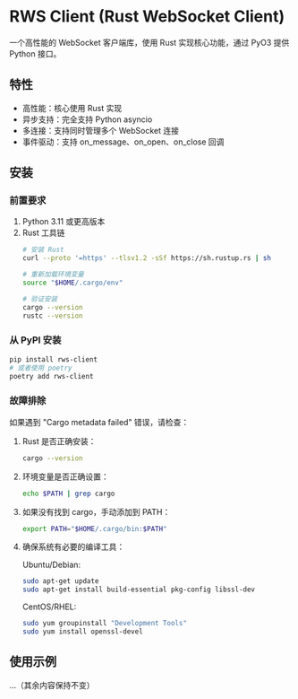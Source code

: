 # RWS Client (Rust WebSocket Client)

一个高性能的 WebSocket 客户端库，使用 Rust 实现核心功能，通过 PyO3 提供 Python 接口。

## 特性

- 高性能：核心使用 Rust 实现
- 异步支持：完全支持 Python asyncio
- 多连接：支持同时管理多个 WebSocket 连接
- 事件驱动：支持 on_message、on_open、on_close 回调

## 安装

### 前置要求

1. Python 3.11 或更高版本
2. Rust 工具链
   ```bash
   # 安装 Rust
   curl --proto '=https' --tlsv1.2 -sSf https://sh.rustup.rs | sh
   
   # 重新加载环境变量
   source "$HOME/.cargo/env"
   
   # 验证安装
   cargo --version
   rustc --version
   ```

### 从 PyPI 安装

```bash
pip install rws-client
# 或者使用 poetry
poetry add rws-client
```

### 故障排除

如果遇到 "Cargo metadata failed" 错误，请检查：

1. Rust 是否正确安装：
   ```bash
   cargo --version
   ```

2. 环境变量是否正确设置：
   ```bash
   echo $PATH | grep cargo
   ```

3. 如果没有找到 cargo，手动添加到 PATH：
   ```bash
   export PATH="$HOME/.cargo/bin:$PATH"
   ```

4. 确保系统有必要的编译工具：
   
   Ubuntu/Debian:
   ```bash
   sudo apt-get update
   sudo apt-get install build-essential pkg-config libssl-dev
   ```
   
   CentOS/RHEL:
   ```bash
   sudo yum groupinstall "Development Tools"
   sudo yum install openssl-devel
   ```

## 使用示例

...（其余内容保持不变） 